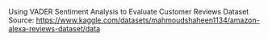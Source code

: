 Using VADER Sentiment Analysis to Evaluate Customer Reviews
 Dataset Source: https://www.kaggle.com/datasets/mahmoudshaheen1134/amazon-alexa-reviews-dataset/data
